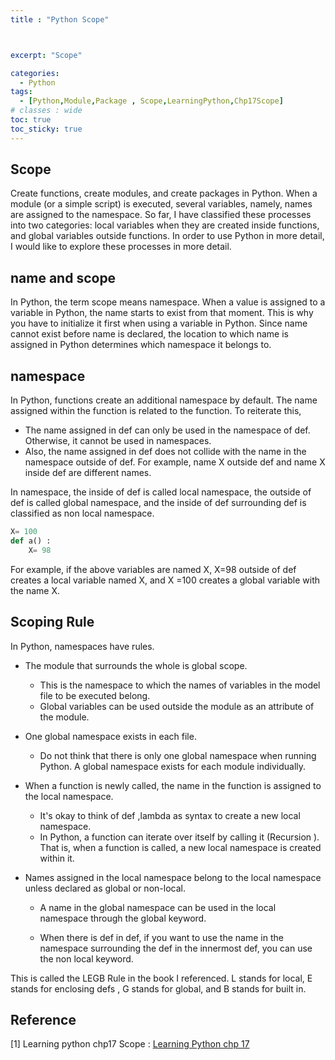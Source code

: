 ```yaml
---
title : "Python Scope"



excerpt: "Scope"

categories:
  - Python
tags:
  - [Python,Module,Package , Scope,LearningPython,Chp17Scope]
# classes : wide
toc: true
toc_sticky: true
---
```

## Scope

Create functions, create modules, and create packages in Python. When a module (or a simple script) is executed, several variables, namely, names are assigned to the namespace. So far, I have classified these processes into two categories: local variables when they are created inside functions, and global variables outside functions. In order to use Python in more detail, I would like to explore these processes in more detail.

## name and scope

In Python, the term scope means namespace. When a value is assigned to a variable in Python, the name starts to exist from that moment. This is why you have to initialize it first when using a variable in Python. Since name cannot exist before name is declared, the location to which name is assigned in Python determines which namespace it belongs to.

## namespace

In Python, functions create an additional namespace by default. The name assigned within the function is related to the function. To reiterate this,

- The name assigned in def can only be used in the namespace of def. Otherwise, it cannot be used in namespaces.
- Also, the name assigned in def does not collide with the name in the namespace outside of def. For example, name X outside def and name X inside def are different names.


In namespace, the inside of def is called local namespace, the outside of def is called global namespace, and the inside of def surrounding def is classified as non local namespace.



```python
X= 100
def a() :
	X= 98
```

For example, if the above variables are named X, X=98 outside of def creates a local variable named X, and X =100 creates a global variable with the name X.

## Scoping Rule

In Python, namespaces have rules.

- The module that surrounds the whole is global scope.

  - This is the namespace to which the names of variables in the model file to be executed belong.
  - Global variables can be used outside the module as an attribute of the module.

- One global namespace exists in each file.

  - Do not think that there is only one global namespace when running Python. A global namespace exists for each module individually.

- When a function is newly called, the name in the function is assigned to the local namespace.

  - It's okay to think of def ,lambda as syntax to create a new local namespace.
  - In Python, a function can iterate over itself by calling it (Recursion ). That is, when a function is called, a new local namespace is created within it.

- Names assigned in the local namespace belong to the local namespace unless declared as global or non-local.

  - A name in the global namespace can be used in the local namespace through the global keyword.

  - When there is def in def, if you want to use the name in the namespace surrounding the def in the innermost def, you can use the non local keyword.

This is called the LEGB Rule in the book I referenced. L stands for local, E stands for enclosing defs , G stands for global, and B stands for built in.

## Reference

[1] Learning python chp17 Scope :  [Learning Python chp 17](https://www.google.co.kr/url?sa=t&amp;rct=j&amp;q=&amp;esrc=s&amp;source=web&amp;cd=&amp;cad=rja&amp;uact=8&amp;ved=2ahUKEwjZ7d_Fj471AhXLdXAKHYArDi8QFnoECAQQAQ&amp;url=https%3A%2F%2Fwww.amazon.com%2FLearning-Python-Powerful-Object-Oriented-Programming-ebook%2Fdp%2FB00DDZPC9S&amp;usg=AOvVaw3OQRO0BHmts707N8L_VY0O)

